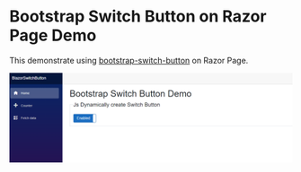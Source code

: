 ﻿# Bootstrap Switch Button on Razor Page Demo

This demonstrate using [bootstrap-switch-button](https://gitbrent.github.io/bootstrap-switch-button/) on Razor Page.

![screen shot](./screenshots/custom_switch_button_screenshot.png)